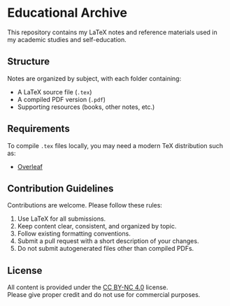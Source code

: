 # Educational Archive

This repository contains my LaTeX notes and reference materials used in my academic studies and self-education.

## Structure

Notes are organized by subject, with each folder containing:
- A LaTeX source file (`.tex`)
- A compiled PDF version (`.pdf`)
- Supporting resources (books, other notes, etc.)

## Requirements

To compile `.tex` files locally, you may need a modern TeX distribution such as:
- [Overleaf](https://overleaf.com)

## Contribution Guidelines

Contributions are welcome. Please follow these rules:
1. Use LaTeX for all submissions.
2. Keep content clear, consistent, and organized by topic.
3. Follow existing formatting conventions.
4. Submit a pull request with a short description of your changes.
5. Do not submit autogenerated files other than compiled PDFs.

## License

All content is provided under the [CC BY-NC 4.0](https://creativecommons.org/licenses/by-nc/4.0/) license.  
Please give proper credit and do not use for commercial purposes.
